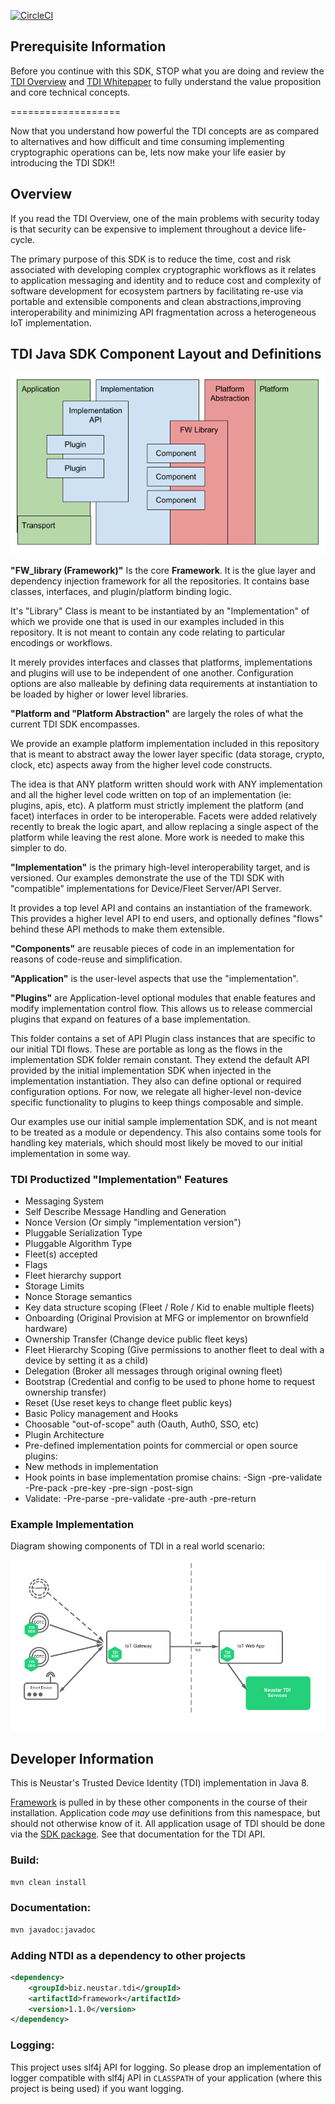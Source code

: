 [![CircleCI](https://circleci.com/gh/Neustar-TDI/ntdi-sdk-java.svg?style=svg&circle-token=8df38531e4dfff635375fd651a9bda1a8948362c)](https://circleci.com/gh/Neustar-TDI/ntdi-sdk-java)



## Prerequisite Information

Before you continue with this SDK, STOP what you are doing and review the [TDI Overview](./TDI_overview/TDI_OVERVIEW.md) and [TDI Whitepaper](./TDI_overview/assets/TDI-WhitePaper.pdf) to fully understand the value proposition and core technical concepts.

===================

Now that you understand how powerful the TDI concepts are as compared to alternatives and how difficult and time consuming implementing cryptographic operations can be, lets now make your life easier by introducing the TDI SDK!!

## Overview

If you read the TDI Overview, one of the main problems with security today is that security can be expensive to implement throughout a device life-cycle.

The primary purpose of this SDK is to reduce the time, cost and risk associated with developing complex cryptographic workflows as it relates to application messaging and identity and to reduce cost and complexity of software development for ecosystem partners by facilitating re-use via portable and extensible components and clean abstractions,improving interoperability and minimizing API fragmentation across a heterogeneous IoT implementation.

## TDI Java SDK Component Layout and Definitions

![Image of TDI SDK Components](./TDI_overview/assets/componentBreakout.png)

**"FW_library (Framework)"** Is the core **Framework**. It is the glue layer and dependency injection framework for all the repositories. It contains base classes, interfaces, and plugin/platform binding logic.

It's "Library" Class is meant to be instantiated by an "Implementation" of which we provide one that is used in our examples included in this repository. It is not meant to contain any code relating to particular encodings or workflows.

It merely provides interfaces and classes that platforms, implementations and plugins will use to be independent of one another. Configuration options are also malleable by defining data requirements at instantiation to be loaded by higher or lower level libraries.

**"Platform and "Platform Abstraction"** are largely the roles of what the current TDI SDK encompasses.

We provide an example platform implementation included in this repository that is meant to abstract away the lower layer specific (data storage, crypto, clock, etc) aspects away from the higher level code constructs.

The idea is that ANY platform written should work with ANY implementation and all the higher level code written on top of an implementation (ie: plugins, apis, etc). A platform must strictly implement the platform (and facet) interfaces in order to be interoperable. Facets were added relatively recently to break the logic apart, and allow replacing a single aspect of the platform while leaving the rest alone. More work is needed to make this simpler to do.

**"Implementation"** is the primary high-level interoperability target, and is versioned.  Our examples demonstrate the use of the TDI SDK with "compatible" implementations for Device/Fleet Server/API Server.

It provides a top level API and contains an instantiation of the framework. This provides a higher level API to end users, and optionally defines "flows" behind these API methods to make them extensible.

**"Components"** are reusable pieces of code in an implementation for reasons of code-reuse and simplification.

**"Application"** is the user-level aspects that use the "implementation".

**"Plugins"** are Application-level optional modules that enable features and modify implementation control flow.  This allows us to release commercial plugins that expand on features of a base implementation.

This folder contains a set of API Plugin class instances that are specific to our initial TDI flows. These are portable as long as the flows in the implementation SDK folder remain constant. They extend the default API provided by the initial implementation SDK when injected in the implementation instantiation. They also can define optional or required configuration options. For now, we relegate all higher-level non-device specific functionality to plugins to keep things composable and simple.

Our examples use our initial sample implementation SDK, and is not meant to be treated as a module or dependency. This also contains some tools for handling key materials, which should most likely be moved to our initial implementation in some way.

### TDI Productized "Implementation" Features

* Messaging System
* Self Describe Message Handling and Generation
* Nonce Version (Or simply "implementation version")
* Pluggable Serialization Type
* Pluggable Algorithm Type
* Fleet(s) accepted
* Flags
* Fleet hierarchy support
* Storage Limits
* Nonce Storage semantics
* Key data structure scoping (Fleet / Role / Kid to enable multiple fleets)
* Onboarding (Original Provision at MFG or implementor on brownfield hardware)
* Ownership Transfer (Change device public fleet keys)
* Fleet Hierarchy Scoping (Give permissions to another fleet to deal with a device by setting it as a child)
* Delegation (Broker all messages through original owning fleet)
* Bootstrap (Credential and config to be used to phone home to request ownership transfer)
* Reset (Use reset keys to change fleet public keys)
* Basic Policy management and Hooks
* Choosable "out-of-scope" auth (Oauth, Auth0, SSO, etc)
* Plugin Architecture
* Pre-defined implementation points for commercial or open source plugins:
* New methods in implementation
* Hook points in base implementation promise chains:
-Sign
-pre-validate
-Pre-pack
-pre-key
-pre-sign
-post-sign
* Validate:
-Pre-parse
-pre-validate
-pre-auth
-pre-return

### Example Implementation

Diagram showing components of TDI in a real world scenario:

![Image of TDI Components](./TDI_overview/assets/genericIntegration.png)



## Developer Information

This is Neustar's Trusted Device Identity (TDI) implementation in Java 8.

[Framework](./framework) is pulled in by these other components in the course of their installation. Application code _may_ use definitions from this namespace, but should not otherwise know of it. All application usage of TDI should be done via the [SDK package](./sdk). See that documentation for the TDI API.


### Build:
```bash
mvn clean install
```

### Documentation:
```bash
mvn javadoc:javadoc
```

### Adding NTDI  as a dependency to other projects
```XML
<dependency>
    <groupId>biz.neustar.tdi</groupId>
    <artifactId>framework</artifactId>
    <version>1.1.0</version>
</dependency>
```

### Logging:
This project uses slf4j API for logging. So please drop an implementation of logger compatible with slf4j API in `CLASSPATH` of your application (where this project is being used) if you want logging.

